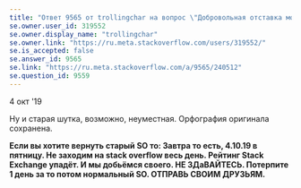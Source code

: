 ```yaml
---
title: "Ответ 9565 от trollingchar на вопрос \"Добровольная отставка модератора PashaPash\""
se.owner.user_id: 319552
se.owner.display_name: "trollingchar"
se.owner.link: "https://ru.meta.stackoverflow.com/users/319552/"
se.is_accepted: false
se.answer_id: 9565
se.link: "https://ru.meta.stackoverflow.com/a/9565/240512"
se.question_id: 9559
---
```

4 окт '19

Ну и старая шутка, возможно, неуместная. Орфография оригинала
сохранена.
 
 **Если вы хотите вернуть старый SO то: Завтра то есть, 4.10.19 в пятницу. Не заходим на stack overflow весь день. Рейтинг Stack
 Exchange упадёт. И мы добьёмся своего. НЕ ЗДаВАЙТЕСЬ. Потерпите 1 день
 за то потом нормальный SO. ОТПРАВЬ СВОИМ ДРУЗЬЯМ.**
